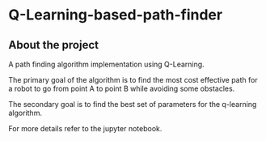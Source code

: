 # Q-Learning-based-path-finder

## About the project
A path finding algorithm implementation using Q-Learning.

The primary goal of the algorithm is to find the most cost effective path for a robot to go from point A to point B while avoiding some obstacles.

The secondary goal is to find the best set of parameters for the q-learning algorithm.

For more details refer to the jupyter notebook.